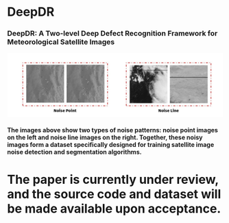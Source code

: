 # DeepDR
### DeepDR: A Two-level Deep Defect Recognition Framework for  Meteorological Satellite Images
 ![noise](https://github.com/weather-tech/DeepDR/blob/main/noise.jpg)
#### The images above show two types of noise patterns: noise point images on the left and noise line images on the right. Together, these noisy images form a dataset specifically designed for training satellite image noise detection and segmentation algorithms.
# The paper is currently under review, and the source code and dataset will be made available upon acceptance.
